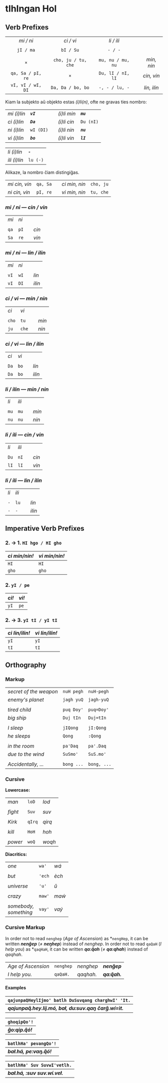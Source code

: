 # tlhIngan Hol

## Verb Prefixes

| | | | | |
|:-:|:-:|:-:|:-:|:-:|
| *mi / ni*         | *ci / vi*           | *li / ili*          |
| | | | | |
| `jI / ma`         | `bI / Su`           | `- / -`             | | |
| | | | | |
| `×`               | `cho, ju / tu, che` | `mu, nu / mu, nu`   | | *min, nin*  |
| `qa, Sa / pI, re` | `×`                 | `Du, lI / nI, lI`   | | *cin, vin*  |
| `vI, vI / wI, DI` | `Da, Da / bo, bo`   | `-, - / lu, -`      | | *lin, ilin* |

Kiam la subjekto aŭ objekto estas *(i)li(n)*, ofte ne gravas ties nombro:

| | | | | |
|-|-|-|-|-|
| *mi (i)lin* | ***`vI`*** | | *(i)li min* | ***`mu`*** |
| *ci (i)lin* | ***`Da`*** | | *(i)li cin* | `Du (nI)`  |
| *ni (i)lin* | `wI (DI)`  | | *(i)li nin* | ***`nu`*** |
| *vi (i)lin* | ***`bo`*** | | *(i)li vin* | ***`lI`*** |

| | |
|-|-|
| *li (i)lin*  | ***`-`*** |
| *ili (i)lin* | `lu (-)`  |

Alikaze, la nombro ĉiam distingiĝas.

| | | | | |
|-|-|-|-|-|
| *mi cin, vin* | `qa, Sa` | | *ci min, nin* | `cho, ju` |
| *ni cin, vin* | `pI, re` | | *vi min, nin* | `tu, che` |

### *mi / ni — cin / vin*

| | | | |
|-|-|-|-|
| *mi* | *ni* | | |
| | | | |
| `qa` | `pI` | | *cin* |
| `Sa` | `re` | | *vin* |

### *mi / ni — lin / ilin*

| | | | |
|-|-|-|-|
| *mi* | *ni* | | |
| | | | |
| `vI` | `wI` | | *lin*  |
| `vI` | `DI` | | *ilin* |

### *ci / vi — min / nin*

| | | | |
|-|-|-|-|
| *ci*   | *vi* | | |
| | | | |
| `cho` | `tu`  | | *min* |
| `ju`  | `che` | | *nin* |

### *ci / vi — lin / ilin*

| | | | |
|-|-|-|-|
| *ci* | *vi* |
| | | | |
| `Da` | `bo` | | *lin*  |
| `Da` | `bo` | | *ilin* |

### *li / ilin — min / nin*

| | | | |
|-|-|-|-|
| *li* | *ili* |
| | | | |
| `mu` | `mu`  | | *min* |
| `nu` | `nu`  | | *nin* |

### *li / ili — cin / vin*

| | | | |
|-|-|-|-|
| *li* | *ili* |
| | | | |
| `Du` | `nI`  | | *cin* |
| `lI` | `lI`  | | *vin* |

### *li / ili — lin / ilin*

| | | | |
|-|-|-|-|
| *li* | *ili* |
| | | | |
| `-`  | `lu`  | | *lin*  |
| `-`  | `-`   | | *ilin* |


## Imperative Verb Prefixes

### 2. → 1.  `HI hgo / HI gho`

| *ci min/nin!* | *vi min/nin!* |
|-|-|
| `HI`         | `HI`         |
| `gho`        | `gho`        |

### 2.       `yI / pe`

| *ci!* | *vi!* |
|-|-|
| `yI` | `pe` |

### 2. → 3.  `yI tI / yI tI`

| *ci lin/ilin!* | *vi lin/ilin!* |
|-|-|
| `yI`          | `yI`          |
| `tI`          | `tI`          |

<!--

-wIj mia
-lIj cia
-Daj lia
-maj nia
-raj via
-chaj ilia

-->


## Orthography

### Markup

| | | |
|-|-|-|
| *secret of the weapon*  | `nuH pegh`  | `nuH-pegh`  |
| *enemy's planet*        | `jagh yuQ`  | `jagh-yuQ`  |
| | | |
| *tired child*           | `puq Doy'`  | `puq=Doy'`  |
| *big ship*              | `Duj tIn`   | `Duj=tIn`   |
| | | |
| *I sleep*               | `jIQong`    | `jI:Qong`   |
| *he sleeps*             | `Qong`      | `:Qong`     |
| | | |
| *in the room*           | `pa'Daq`    | `pa'.Daq`   |
| *due to the wind*       | `SuSmo'`    | `SuS.mo'`   |
| | | |
| *Accidentally, ...*     | `bong ...`  | `bong, ...` |

### Cursive

**Lowercase:**

| | | |
|-|-|-|
| *man*    | `loD`  | *lod*  |
| | | |
| *fight*  | `Suv`  | *suv*  |
| | | |
| *Kirk*   | `qIrq` | *qirq* |
| | | |
| *kill*   | `HoH`  | *hoh*  |
| | | |
| *power*  | `woQ`  | *woqh* |

**Diacritics:**

| | | |
|-|-|-|
| *one*                      | `wa'`  | *wá*    |
| | | |
| *but*                      | `'ech` | *èch*   |
| | | |
| *universe*                 | `'u'`  | *ǔ*     |
| | | |
| *crazy*                    | `maw'` | *maẃ*   |
| | | |
| *somebody,*<br>*something* | `vay'` | *vaý*   |

### Cursive Markup

In order not to read `nenghep` (*Age of Ascension*) as *`nengHep`, it can be written ***nenĝep*** (≠ ***neŋhep***) instead of *nenghep*. In order not to read `qaQaH` (*I help you*) as *`qaqHaH`, it can be written ***qa:q̂ah*** (≠ ***qa:qhah***) instead of *qaqhah*.

| | | | |
|-|-|-|-|
| *Age of Ascension* | `nenghep` | *nenghep* | ***nenĝep***   |
| *I help you.*      | `qaQaH.`  | *qaqhah.* | ***qa:q̂ah.*** |

#### Examples

| `qajunpaQHeylIjmo' batlh DuSuvqang charghwI' 'It.`         |
|-|
| ***qajunpaq̂.hey.lij.mó, bał, du:suv.qaŋ ĉarĝ.wí=ìt.***  |

| `ghoqipQo'!` |
|-|
| ***ĝo:qip.q̂ó!*** |

| `batlhHa' pevangQo'!` |
|-|
| ***bał.há, pe:vaŋ.q̂ó!*** |

| `batlhHa' Suv SuvwI'vetlh.` |
|-|
| ***bał.há, :suv suv.wí.veł.*** |